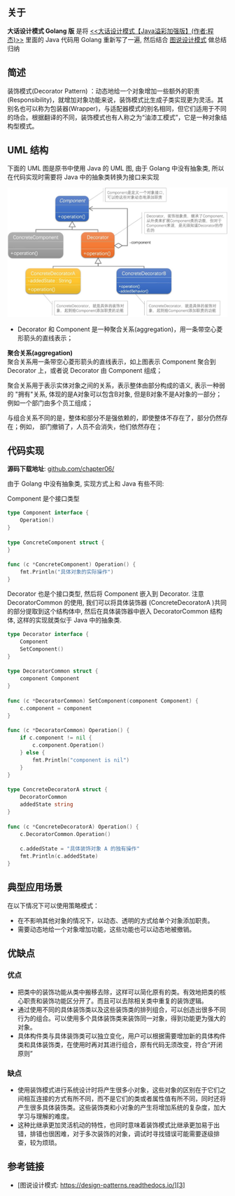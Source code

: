 [1]: https://juejin.cn/post/6844903703447765005
[2]: https://github.com/hzgaoshichao/playwithdesignpattern/tree/main/chapter06
[3]: https://design-patterns.readthedocs.io/zh-cn/latest/structural_patterns/decorator.html
[4]: https://book.douban.com/subject/36116620/
[5]: https://design-patterns.readthedocs.io/zh-cn/latest/index.html
## 关于
**大话设计模式 Golang 版** 是将 [<<大话设计模式【Java溢彩加强版】(作者:程杰)>>][4] 里面的 Java 代码用 Golang 重新写了一遍, 然后结合 [图说设计模式][5] 做总结归纳

## 简述
装饰模式(Decorator Pattern) ：动态地给一个对象增加一些额外的职责(Responsibility)，就增加对象功能来说，装饰模式比生成子类实现更为灵活。其别名也可以称为包装器(Wrapper)，与适配器模式的别名相同，但它们适用于不同的场合。根据翻译的不同，装饰模式也有人称之为“油漆工模式”，它是一种对象结构型模式。

## UML 结构
下面的 UML 图是原书中使用 Java 的 UML 图, 由于 Golang 中没有抽象类, 所以在代码实现时需要将 Java 中的抽象类转换为接口来实现

![chapter06-01-uml.png](../images/chapter06-01-uml.png) 

- Decorator 和 Component 是一种聚合关系(aggregation)，用一条带空心菱形箭头的直线表示；

**聚合关系(aggregation)**  
聚合关系用一条带空心菱形箭头的直线表示，如上图表示 Component 聚合到 Decorator 上，或者说 Decorator 由 Component 组成；

聚合关系用于表示实体对象之间的关系，表示整体由部分构成的语义, 表示一种弱的 "拥有"关系, 体现的是A对象可以包含B对象, 但是B对象不是A对象的一部分；例如一个部门由多个员工组成；

与组合关系不同的是，整体和部分不是强依赖的，即使整体不存在了，部分仍然存在；例如， 部门撤销了，人员不会消失，他们依然存在；  


## 代码实现
**源码下载地址**: [github.com/chapter06/][2]

由于 Golang 中没有抽象类, 实现方式上和 Java 有些不同:

Component 是个接口类型
```go
type Component interface {
	Operation()
}

type ConcreteComponent struct {
}

func (c *ConcreteComponent) Operation() {
	fmt.Println("具体对象的实际操作")
}
```

Decorator 也是个接口类型, 然后将 Component 嵌入到 Decorator. 注意 DecoratorCommon 的使用, 我们可以将具体装饰器 (ConcreteDecoratorA )共同的部分提取到这个结构体中, 然后在具体装饰器中嵌入 DecoratorCommon 结构体, 这样的实现就类似于 Java 中的抽象类.
```go
type Decorator interface {
	Component
	SetComponent()
}

type DecoratorCommon struct {
	component Component
}

func (c *DecoratorCommon) SetComponent(component Component) {
	c.component = component
}

func (c *DecoratorCommon) Operation() {
	if c.component != nil {
		c.component.Operation()
	} else {
		fmt.Println("component is nil")
	}
}

type ConcreteDecoratorA struct {
	DecoratorCommon
	addedState string
}

func (c *ConcreteDecoratorA) Operation() {
	c.DecoratorCommon.Operation()

	c.addedState = "具体装饰对象 A 的独有操作"
	fmt.Println(c.addedState)
}
```


## 典型应用场景
在以下情况下可以使用策略模式：
- 在不影响其他对象的情况下，以动态、透明的方式给单个对象添加职责。
- 需要动态地给一个对象增加功能，这些功能也可以动态地被撤销。

## 优缺点
### 优点
- 把类中的装饰功能从类中搬移去除，这样可以简化原有的类。有效地把类的核心职责和装饰功能区分开了。而且可以去除相关类中重复的装饰逻辑。
- 通过使用不同的具体装饰类以及这些装饰类的排列组合，可以创造出很多不同行为的组合。可以使用多个具体装饰类来装饰同一对象，得到功能更为强大的对象。
- 具体构件类与具体装饰类可以独立变化，用户可以根据需要增加新的具体构件类和具体装饰类，在使用时再对其进行组合，原有代码无须改变，符合“开闭原则”


### 缺点
- 使用装饰模式进行系统设计时将产生很多小对象，这些对象的区别在于它们之间相互连接的方式有所不同，而不是它们的类或者属性值有所不同，同时还将产生很多具体装饰类。这些装饰类和小对象的产生将增加系统的复杂度，加大学习与理解的难度。
- 这种比继承更加灵活机动的特性，也同时意味着装饰模式比继承更加易于出错，排错也很困难，对于多次装饰的对象，调试时寻找错误可能需要逐级排查，较为烦琐。

## 参考链接
- [图说设计模式: https://design-patterns.readthedocs.io/][3]
